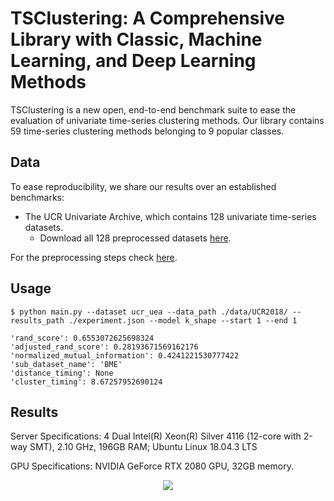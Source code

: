 # TSClustering: A Comprehensive Library with Classic, Machine Learning, and Deep Learning Methods

TSClustering is a new open, end-to-end benchmark suite to ease the evaluation of univariate time-series clustering methods. Our library  contains 59 time-series clustering methods belonging to 9 popular classes. 

## Data

To ease reproducibility, we share our results over an established benchmarks:

* The UCR Univariate Archive, which contains 128 univariate time-series datasets. 
  * Download all 128 preprocessed datasets [here](https://www.thedatum.org/datasets/UCR2022_DATASETS.zip).

For the preprocessing steps check [here](https://github.com/thedatumorg/UCRArchiveFixes).


## Usage

```
$ python main.py --dataset ucr_uea --data_path ./data/UCR2018/ --results_path ./experiment.json --model k_shape --start 1 --end 1
```
```
'rand_score': 0.6553072625698324
'adjusted_rand_score': 0.28193671569162176
'normalized_mutual_information': 0.4241221530777422
'sub_dataset_name': 'BME'
'distance_timing': None
'cluster_timing': 8.67257952690124
```


## Results

Server Specifications: 4  Dual Intel(R) Xeon(R) Silver 4116 (12-core with 2-way SMT), 2.10 GHz, 196GB RAM; Ubuntu Linux 18.04.3 LTS

GPU Specifications: NVIDIA GeForce RTX 2080 GPU, 32GB memory.

<p align="center">
    <img src="https://github.com/johnpaparrizos/TSClusteringEval/blob/main/docs/images/cd-plots.png">
</p>


